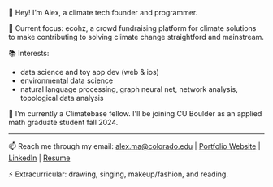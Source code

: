👋 Hey! I’m Alex, a climate tech founder and programmer.

🚀 Current focus: ecohz, a crowd fundraising platform for climate solutions to make contributing to solving climate change straightford and mainstream.

📚 Interests: 
- data science and toy app dev (web & ios)
- environmental data science
- natural language processing, graph neural net, network analysis, topological data analysis

🤔 I'm currently a Climatebase fellow. I'll be joining CU Boulder as an applied math graduate student fall 2024.

---

📫 Reach me through my email: alex.ma@colorado.edu | [Portfolio Website](https://tianyimasf.github.io/) | [LinkedIn](https://www.linkedin.com/in/alex-tianyi-ma/) | [Resume](https://docs.google.com/document/d/1zu5werCJ4cDZzscQQw3IPo-R9shvCIJF/edit?usp=sharing&ouid=102993378301701132338&rtpof=true&sd=true) 

⚡ Extracurricular: drawing, singing, makeup/fashion, and reading.
